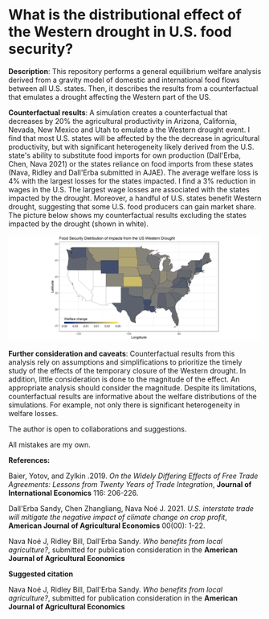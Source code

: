 # What is the distributional effect of the Western drought in U.S. food security?

**Description**: This repository performs a general equilibrium welfare analysis derived from a gravity model of domestic and international food flows between all U.S. states. Then, it describes the results from a counterfactual that emulates a drought affecting the Western part of the US.

**Counterfactual results**: A simulation creates a counterfactual that decreases by 20% the agricultural productivity in Arizona, California, Nevada, New Mexico and Utah to emulate a the Western drought event. I find that most U.S. states will be affected by the the decrease in agricultural productivity, but with significant heterogeneity likely derived from the U.S. state's ability to substitute food imports for own production (Dall'Erba, Chen, Nava 2021) or the states reliance on food imports from these states (Nava, Ridley and Dall'Erba submitted in AJAE). The average welfare loss is 4% with the largest losses for the states impacted. I find a 3% reduction in wages in the U.S. The largest wage losses are associated with the states impacted by the drought.  Moreover, a handful of U.S. states benefit Western drought, suggesting that some U.S. food producers can gain market share. The picture below shows my counterfactual results excluding the states impacted by the drought (shown in white).

![welfare_resulsts](output/welfare.png)

**Further consideration and caveats**: Counterfactual results from this analysis rely on assumptions and simplifications to prioritize the timely study of the effects of the temporary closure of the Western drought. In addition, little consideration is done to the magnitude of the effect. An appropriate analysis should consider the magnitude. Despite its limitations, counterfactual results are informative about the welfare distributions of the simulations. For example, not only there is significant heterogeneity in welfare losses.

The author is open to collaborations and suggestions.

All mistakes are my own.

**References:**

Baier, Yotov, and Zylkin .2019. *On the Widely Differing Effects of Free Trade Agreements: Lessons from Twenty Years of Trade Integration*, **Journal of International Economics** 116: 206-226.

Dall'Erba Sandy, Chen Zhangliang, Nava Noé J. 2021. *U.S. interstate trade will mitigate the negative impact of climate change on crop profit*, **American Journal of Agricultural Economics** 00(00): 1-22.

Nava Noé J, Ridley Bill, Dall'Erba Sandy. *Who benefits from local agriculture?*, submitted for publication consideration in the **American Journal of Agricultural Economics**

**Suggested citation**

Nava Noé J, Ridley Bill, Dall'Erba Sandy. *Who benefits from local agriculture?*, submitted for publication consideration in the **American Journal of Agricultural Economics**

